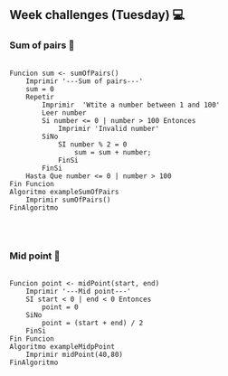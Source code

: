 <h2>Week challenges (Tuesday) 💻</h2>

<h3>Sum of pairs 📝</h3>
<pre>
  <code>
Funcion sum <- sumOfPairs()
	Imprimir '---Sum of pairs---'
	sum = 0
	Repetir
		Imprimir  'Wtite a number between 1 and 100'
		Leer number
		Si number <= 0 | number > 100 Entonces
			Imprimir 'Invalid number'
		SiNo
			SI number % 2 = 0
				sum = sum + number;
			FinSi
		FinSi
	Hasta Que number <= 0 | number > 100
Fin Funcion
Algoritmo exampleSumOfPairs
	Imprimir sumOfPairs()
FinAlgoritmo
   </code>
</pre>

</br>

<h3>Mid point 📝</h3>
<pre>
  <code>
Funcion point <- midPoint(start, end)
	Imprimir '---Mid point---'
	SI start < 0 | end < 0 Entonces
		point = 0
	SiNo
		point = (start + end) / 2
	FinSi
Fin Funcion
Algoritmo exampleMidpPoint
	Imprimir midPoint(40,80)
FinAlgoritmo
   </code>
</pre>